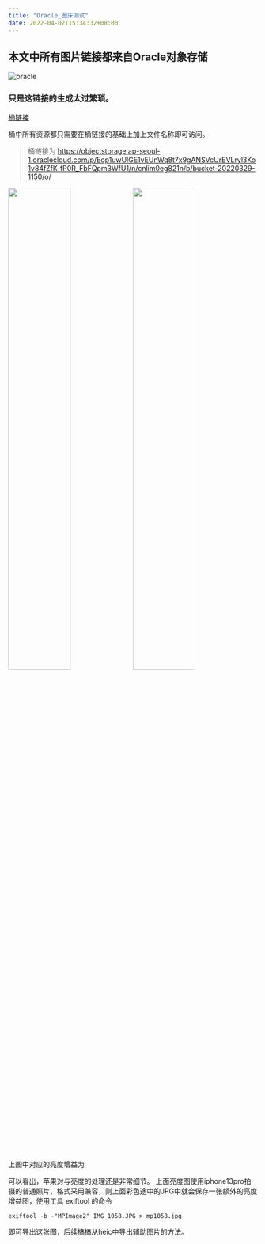 ```yaml
---
title: "Oracle_图床测试"
date: 2022-04-02T15:34:32+08:00
---
```

## 本文中所有图片链接都来自Oracle对象存储
![oracle](https://objectstorage.ap-seoul-1.oraclecloud.com/p/DkmBWG3C7bJ9sThoNqhXu_k0aGals8XsrkQpNdIrTngzmiP5rxOcEH4HRrM-g_Mc/n/cnlim0eg821n/b/bucket-20220329-1150/o/imgTest5f38b1e0fd7921f2bdd4af0db6bf810f.JPG)

### 只是这链接的生成太过繁琐。

[桶链接](https://objectstorage.ap-seoul-1.oraclecloud.com/p/Eop1uwUlGE1vEUnWq8t7x9gANSVcUrEVLryl3Ko1v84fZfK-fP0R_FbFQpm3WfU1/n/cnlim0eg821n/b/bucket-20220329-1150/o/)

桶中所有资源都只需要在桶链接的基础上加上文件名称即可访问。

> 桶链接为 https://objectstorage.ap-seoul-1.oraclecloud.com/p/Eop1uwUlGE1vEUnWq8t7x9gANSVcUrEVLryl3Ko1v84fZfK-fP0R_FbFQpm3WfU1/n/cnlim0eg821n/b/bucket-20220329-1150/o/

<img src=https://objectstorage.ap-seoul-1.oraclecloud.com/p/Eop1uwUlGE1vEUnWq8t7x9gANSVcUrEVLryl3Ko1v84fZfK-fP0R_FbFQpm3WfU1/n/cnlim0eg821n/b/bucket-20220329-1150/o/IMG_1420.JPG width=50% /><img src=https://objectstorage.ap-seoul-1.oraclecloud.com/p/Eop1uwUlGE1vEUnWq8t7x9gANSVcUrEVLryl3Ko1v84fZfK-fP0R_FbFQpm3WfU1/n/cnlim0eg821n/b/bucket-20220329-1150/o/mp1420.jpg width=50% />

上图中对应的亮度增益为



可以看出，苹果对与亮度的处理还是非常细节。
上面亮度图使用iphone13pro拍摄的普通照片，格式采用兼容，则上面彩色途中的JPG中就会保存一张额外的亮度增益图，使用工具 exiftool 的命令

```shell
exiftool -b -"MPImage2" IMG_1058.JPG > mp1058.jpg
```
即可导出这张图，后续搞搞从heic中导出辅助图片的方法。